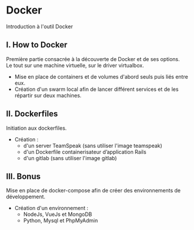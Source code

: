# Docker

Introduction à l'outil Docker

## I. How to Docker
Première partie consacrée à la découverte de Docker et de ses options.  
Le tout sur une machine virtuelle, sur le driver virtualbox.
* Mise en place de containers et de volumes d'abord seuls puis liés entre eux.
* Création d'un swarm local afin de lancer différent services et de les répartir sur deux machines.

## II. Dockerfiles
Initiation aux dockerfiles.
* Création : 
  * d'un server TeamSpeak (sans utiliser l'image teamspeak) 
  * d'un Dockerfile containerisateur d’application Rails
  * d'un gitlab  (sans utiliser l'image gitlab)
           
## III. Bonus
Mise en place de docker-compose afin de créer des environnements de développement.
* Création d'un environnement :
  * NodeJs, VueJs et MongoDB
  * Python, Mysql et PhpMyAdmin

 
